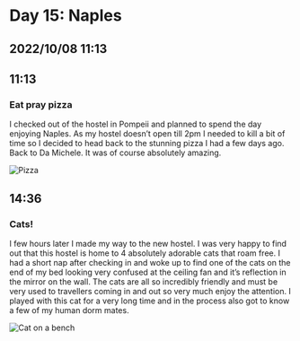 # Day 15: Naples
## 2022/10/08 11:13

## 11:13
### Eat pray pizza

I checked out of the hostel in Pompeii and planned to spend the day enjoying Naples. As my hostel doesn’t open till 2pm I needed to kill a bit of time so I decided to head back to the stunning pizza I had a few days ago. Back to Da Michele. It was of course absolutely amazing.

![Pizza](https://raw.githubusercontent.com/benknight135/thirty-knights-posts/main/data/day15/pizza.jpeg)

## 14:36
### Cats!

I few hours later I made my way to the new hostel. I was very happy to find out that this hostel is home to 4 absolutely adorable cats that roam free. I had a short nap after checking in and woke up to find one of the cats on the end of my bed looking very confused at the ceiling fan and it’s reflection in the mirror on the wall. The cats are all so incredibly friendly and must be very used to travellers coming in and out so very much enjoy the attention. I played with this cat for a very long time and in the process also got to know a few of my human dorm mates. 

![Cat on a bench](https://raw.githubusercontent.com/benknight135/thirty-knights-posts/main/data/day15/cat.jpeg)
